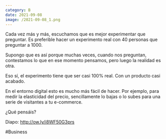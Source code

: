 ```yaml
--- 
category: B 
date: 2021-09-08 
image: /2021-09-08_1.png 
--- 
```


Cada vez más y más, escuchamos que es mejor experimentar que preguntar. Es preferible hacer un experimento real con 40 personas que preguntar a 1000.

Supongo que es así porque muchas veces, cuando nos preguntan, contestamos lo que en ese momento pensamos, pero luego la realidad es otra. 

Eso sí, el experimento tiene que ser casi 100% real. Con un producto casi acabado.

En el entorno digital esto es mucho más fácil de hacer. Por ejemplo, para medir la elasticidad del precio, sencillamente lo bajas o lo subes para una serie de visitantes a tu e-commerce. 

¿Qué pensáis?

Diapo: http://ow.ly/i8WF50G3prs

 

#Business